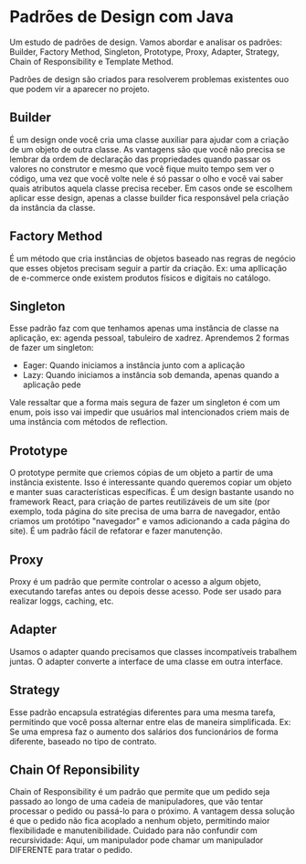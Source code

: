 # Padrões de Design com Java

Um estudo de padrões de design. Vamos abordar e 
analisar os padrões: Builder, Factory Method, 
Singleton, Prototype, Proxy, Adapter, Strategy, 
Chain of Responsibility e Template Method.


Padrões de design são criados para resolverem problemas existentes ouo que podem vir a aparecer no projeto.

## Builder
É um design onde você cria uma classe auxiliar para ajudar com a criação de um objeto de outra classe. As vantagens são que você não precisa se lembrar da ordem de declaração das propriedades quando passar os valores no construtor e mesmo que você fique muito tempo sem ver o código, uma vez que você volte nele é só passar o olho e você vai saber quais atributos aquela classe precisa receber. Em casos onde se escolhem aplicar esse design, apenas a classe builder fica responsável pela criação da instância da classe.


## Factory Method
É um método que cria instâncias de objetos baseado nas regras de negócio que esses objetos precisam seguir a partir da criação. Ex: uma apllicação de e-commerce onde existem produtos físicos e digitais no catálogo.


## Singleton
Esse padrão faz com que tenhamos apenas uma instância de classe na aplicação, ex: agenda pessoal, tabuleiro de xadrez. Aprendemos 2 formas de fazer um singleton:

- Eager: Quando iniciamos a instância junto com a aplicação
- Lazy: Quando iniciamos a instância sob demanda, apenas quando a aplicação pede


Vale ressaltar que a forma mais segura de fazer um singleton é com um enum, pois isso vai impedir que usuários mal intencionados criem mais de uma instância com métodos de reflection.


## Prototype
O prototype permite que criemos cópias de um objeto a partir de uma instância existente. Isso é interessante quando queremos copiar um objeto e manter suas características específicas.
 É um design  bastante usando no framework React, para criação de partes reutilizáveis de um site (por exemplo, toda página do site precisa de uma barra de navegador, então criamos um protótipo "navegador" e vamos adicionando a cada página do site). É um padrão fácil de refatorar e fazer manutenção.


## Proxy
Proxy é um padrão que permite controlar o acesso a algum objeto, executando tarefas antes ou depois desse acesso. Pode ser usado para realizar loggs, caching, etc.

## Adapter
Usamos o adapter quando precisamos que classes incompatíveis trabalhem juntas. O adapter converte a interface de uma classe em outra interface. 

## Strategy
Esse padrão encapsula estratégias diferentes para uma mesma tarefa, permitindo que você possa alternar entre elas de maneira simplificada.
Ex: Se uma empresa faz o aumento dos salários dos funcionários de forma diferente, baseado no tipo de contrato.


## Chain Of Reponsibility
Chain of Responsibility é um padrão que permite que um pedido seja 
passado ao longo de uma cadeia de manipuladores, que vão tentar 
processar o pedido ou passá-lo para o próximo. A vantagem dessa solução é que o pedido 
não fica acoplado a nenhum objeto, permitindo maior flexibilidade e manutenibilidade. 
Cuidado para não confundir com recursividade: Aqui, um manipulador pode chamar um manipulador DIFERENTE
 para tratar o pedido.